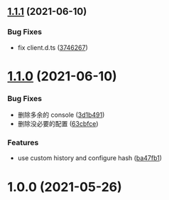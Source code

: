## [1.1.1](https://github.com/morelearn1990/vite-plugin-react-router/compare/1.1.0...1.1.1) (2021-06-10)

### Bug Fixes

-   fix client.d.ts ([3746267](https://github.com/morelearn1990/vite-plugin-react-router/commit/37462671a6eca51ad124d57497abcf81d327cfe7))

# [1.1.0](https://github.com/morelearn1990/vite-plugin-react-router/compare/1.0.0...1.1.0) (2021-06-10)

### Bug Fixes

-   删除多余的 console ([3d1b491](https://github.com/morelearn1990/vite-plugin-react-router/commit/3d1b4910a91f226308f44d6d8330faed3d7b9089))
-   删除没必要的配置 ([63cbfce](https://github.com/morelearn1990/vite-plugin-react-router/commit/63cbfce6c0ed9e6dc8bcdb03863e91cafe86cc89))

### Features

-   use custom history and configure hash ([ba47fb1](https://github.com/morelearn1990/vite-plugin-react-router/commit/ba47fb15737f48f73be93c81c9c28b15ec4be9c2))

# 1.0.0 (2021-05-26)
